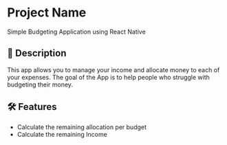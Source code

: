 # Project Name
Simple Budgeting Application using React Native
## 📌 Description
This app allows you to manage your income and allocate money to each of your expenses. The goal of the App is to help people who struggle with budgeting their money.


## 🛠️ Features
- Calculate the remaining allocation per budget
- Calculate the remaining Income


 

 
